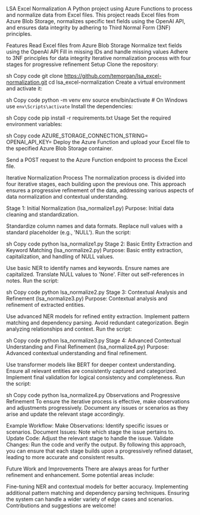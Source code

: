 LSA Excel Normalization
A Python project using Azure Functions to process and normalize data from Excel files. This project reads Excel files from Azure Blob Storage, normalizes specific text fields using the OpenAI API, and ensures data integrity by adhering to Third Normal Form (3NF) principles.

Features
Read Excel files from Azure Blob Storage
Normalize text fields using the OpenAI API
Fill in missing IDs and handle missing values
Adhere to 3NF principles for data integrity
Iterative normalization process with four stages for progressive refinement
Setup
Clone the repository:

sh
Copy code
git clone https://github.com/temorgan/lsa_excel-normalization.git
cd lsa_excel-normalization
Create a virtual environment and activate it:

sh
Copy code
python -m venv env
source env/bin/activate  # On Windows use `env\Scripts\activate`
Install the dependencies:

sh
Copy code
pip install -r requirements.txt
Usage
Set the required environment variables:

sh
Copy code
AZURE_STORAGE_CONNECTION_STRING=<Your Azure Storage connection string>
OPENAI_API_KEY=<Your OpenAI API key>
Deploy the Azure Function and upload your Excel file to the specified Azure Blob Storage container.

Send a POST request to the Azure Function endpoint to process the Excel file.

Iterative Normalization Process
The normalization process is divided into four iterative stages, each building upon the previous one. This approach ensures a progressive refinement of the data, addressing various aspects of data normalization and contextual understanding.

Stage 1: Initial Normalization (lsa_normalize1.py)
Purpose: Initial data cleaning and standardization.

Standardize column names and data formats.
Replace null values with a standard placeholder (e.g., 'NULL').
Run the script:

sh
Copy code
python lsa_normalize1.py
Stage 2: Basic Entity Extraction and Keyword Matching (lsa_normalize2.py)
Purpose: Basic entity extraction, capitalization, and handling of NULL values.

Use basic NER to identify names and keywords.
Ensure names are capitalized.
Translate NULL values to 'None'.
Filter out self-references in notes.
Run the script:

sh
Copy code
python lsa_normalize2.py
Stage 3: Contextual Analysis and Refinement (lsa_normalize3.py)
Purpose: Contextual analysis and refinement of extracted entities.

Use advanced NER models for refined entity extraction.
Implement pattern matching and dependency parsing.
Avoid redundant categorization.
Begin analyzing relationships and context.
Run the script:

sh
Copy code
python lsa_normalize3.py
Stage 4: Advanced Contextual Understanding and Final Refinement (lsa_normalize4.py)
Purpose: Advanced contextual understanding and final refinement.

Use transformer models like BERT for deeper context understanding.
Ensure all relevant entities are consistently captured and categorized.
Implement final validation for logical consistency and completeness.
Run the script:

sh
Copy code
python lsa_normalize4.py
Observations and Progressive Refinement
To ensure the iterative process is effective, make observations and adjustments progressively. Document any issues or scenarios as they arise and update the relevant stage accordingly.

Example Workflow:
Make Observations: Identify specific issues or scenarios.
Document Issues: Note which stage the issue pertains to.
Update Code: Adjust the relevant stage to handle the issue.
Validate Changes: Run the code and verify the output.
By following this approach, you can ensure that each stage builds upon a progressively refined dataset, leading to more accurate and consistent results.

Future Work and Improvements
There are always areas for further refinement and enhancement. Some potential areas include:

Fine-tuning NER and contextual models for better accuracy.
Implementing additional pattern matching and dependency parsing techniques.
Ensuring the system can handle a wider variety of edge cases and scenarios.
Contributions and suggestions are welcome!
